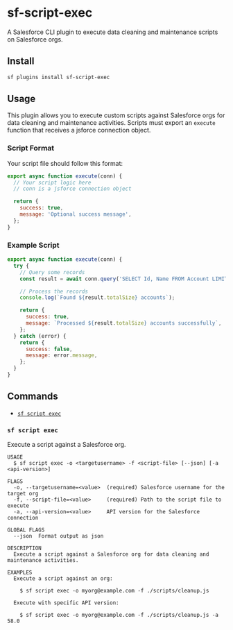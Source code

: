 # sf-script-exec

A Salesforce CLI plugin to execute data cleaning and maintenance scripts on Salesforce orgs.

## Install

```bash
sf plugins install sf-script-exec
```

## Usage

This plugin allows you to execute custom scripts against Salesforce orgs for data cleaning and maintenance activities. Scripts must export an `execute` function that receives a jsforce connection object.

### Script Format

Your script file should follow this format:

```javascript
export async function execute(conn) {
  // Your script logic here
  // conn is a jsforce connection object

  return {
    success: true,
    message: 'Optional success message',
  };
}
```

### Example Script

```javascript
export async function execute(conn) {
  try {
    // Query some records
    const result = await conn.query('SELECT Id, Name FROM Account LIMIT 10');

    // Process the records
    console.log(`Found ${result.totalSize} accounts`);

    return {
      success: true,
      message: `Processed ${result.totalSize} accounts successfully`,
    };
  } catch (error) {
    return {
      success: false,
      message: error.message,
    };
  }
}
```

## Commands

- [`sf script exec`](#sf-script-exec)

### `sf script exec`

Execute a script against a Salesforce org.

```
USAGE
  $ sf script exec -o <targetusername> -f <script-file> [--json] [-a <api-version>]

FLAGS
  -o, --targetusername=<value>  (required) Salesforce username for the target org
  -f, --script-file=<value>     (required) Path to the script file to execute
  -a, --api-version=<value>     API version for the Salesforce connection

GLOBAL FLAGS
  --json  Format output as json

DESCRIPTION
  Execute a script against a Salesforce org for data cleaning and maintenance activities.

EXAMPLES
  Execute a script against an org:

    $ sf script exec -o myorg@example.com -f ./scripts/cleanup.js

  Execute with specific API version:

    $ sf script exec -o myorg@example.com -f ./scripts/cleanup.js -a 58.0
```
